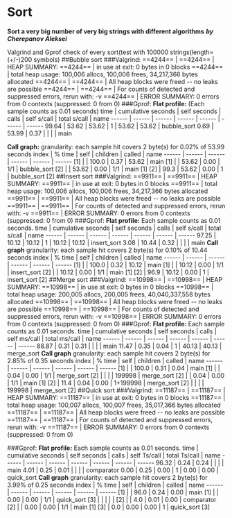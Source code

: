# Sort
**Sort a very big number of very big strings with different algorithms**
_**by Cherepanov Aleksei**_

Valgrind and Gprof check of every sort(test with 100000 strings(length=(+/-)200 symbols)
##Bubble sort
###Valgrind:
==4244== | 
==4244== | HEAP SUMMARY:
==4244== |     in use at exit: 0 bytes in 0 blocks
==4244== |   total heap usage: 100,006 allocs, 100,006 frees, 34,217,366 bytes allocated
==4244== | 
==4244== | All heap blocks were freed -- no leaks are possible
==4244== | 
==4244== | For counts of detected and suppressed errors, rerun with: -v
==4244== | ERROR SUMMARY: 0 errors from 0 contexts (suppressed: 0 from 0)
###Gprof:
**Flat  profile:**
(Each sample counts as 0.01 seconds)
   time | cumulative seconds | self seconds | calls | self s/call | total s/call | name 
------ | ------ | ------ | ------ | ------ | ------ | ------ 
 99.64 |  53.62 |  53.62 |  1 |  53.62 |  53.62 |  bubble_sort 
 0.69 |  53.99 |  0.37 |  |  |  |  main 

**Call graph:**
granularity: each sample hit covers 2 byte(s) for 0.02% of 53.99 seconds
 index | % time | self | children | called | name <spontaneous> 
------ | ------ | ------ | ------ | ------ | ------ 
 [1] |  |  100.0 |  0.37 |  53.62 |  main  [1]
 |  |  53.62 |  0.00 |  1/1 |  bubble_sort  [2]
 |  |  53.62 |  0.00 |  1/1 |  main  [1]
 [2] |  99.3 |  53.62 |  0.00 |  1 |  bubble_sort  [2]
##Insert sort
###Valgrind:
==9911== | 
==9911== | HEAP SUMMARY:
==9911== |     in use at exit: 0 bytes in 0 blocks
==9911== |   total heap usage: 100,006 allocs, 100,006 frees, 34,217,366 bytes allocated
==9911== | 
==9911== | All heap blocks were freed -- no leaks are possible
==9911== | 
==9911== | For counts of detected and suppressed errors, rerun with: -v
==9911== | ERROR SUMMARY: 0 errors from 0 contexts (suppressed: 0 from 0)
###Gprof:
**Flat  profile:**
Each sample counts as 0.01 seconds.
   time | cumulative seconds | self seconds | calls | self s/call | total s/call | name 
------ | ------ | ------ | ------ | ------ | ------ | ------ 
 97.25 |  10.12 |  10.12 |  1 |  10.12 |  10.12 |  insert_sort 
 3.08 |  10.44 |  0.32 |  |  |  |  main 
**Call graph**
granularity: each sample hit covers 2 byte(s) for 0.10% of 10.44 seconds
 index | % time | self | children | called | name <spontaneous> 
------ | ------ | ------ | ------ | ------ | ------ 
 [1] |  |  100.0 |  0.32 |  10.12 |  main  [1]
 |  |  10.12 |  0.00 |  1/1 |  insert_sort  [2]
 |  |  10.12 |  0.00 |  1/1 |  main  [1]
 [2] |  96.9 |  10.12 |  0.00 |  1 |  insert_sort  [2]
##Merge sort
###Valgrind:
==10998== | 
==10998== | HEAP SUMMARY:
==10998== |     in use at exit: 0 bytes in 0 blocks
==10998== |   total heap usage: 200,005 allocs, 200,005 frees, 40,040,337,558 bytes allocated
==10998== | 
==10998== | All heap blocks were freed -- no leaks are possible
==10998== | 
==10998== | For counts of detected and suppressed errors, rerun with: -v
==10998== | ERROR SUMMARY: 0 errors from 0 contexts (suppressed: 0 from 0)
###Gprof:
**Flat  profile:**
Each sample counts as 0.01 seconds.
   time | cumulative seconds | self seconds | calls | self ms/call | total ms/call | name 
------ | ------ | ------ | ------ | ------ | ------ | ------ 
 88.87 |  0.31 |  0.31 |  |  |  |  main 
 11.47 |  0.35 |  0.04 |  1 |  40.13 |  40.13 |  merge_sort 
**Call graph**
granularity: each sample hit covers 2 byte(s) for 2.85% of 0.35 seconds
 index | % time | self | children | called | name <spontaneous> 
------ | ------ | ------ | ------ | ------ | ------ 
 [1] |  |  100.0 |  0.31 |  0.04 |  main  [1]
 |  |  0.04 |  0.00 |  1/1 |  merge_sort  [2]
 |  |  |  |  199998 |  merge_sort  [2]
 |  |  0.04 |  0.00 |  1/1 |  main  [1]
 [2] |  11.4 |  0.04 |  0.00 |  1+199998 |  merge_sort  [2]
 |  |  |  |  199998 |  merge_sort  [2]
##Quick sort
###Valgrind:
==11187== | 
==11187== | HEAP SUMMARY:
==11187== |     in use at exit: 0 bytes in 0 blocks
==11187== |   total heap usage: 100,007 allocs, 100,007 frees, 35,017,366 bytes allocated
==11187== | 
==11187== | All heap blocks were freed -- no leaks are possible
==11187== | 
==11187== | For counts of detected and suppressed errors, rerun with: -v
==11187== | ERROR SUMMARY: 0 errors from 0 contexts (suppressed: 0 from 0)

###Gprof:
**Flat  profile:**
Each sample counts as 0.01 seconds.
   time | cumulative seconds | self seconds | calls | self Ts/call | total Ts/call | name 
------ | ------ | ------ | ------ | ------ | ------ | ------ 
 96.32 |  0.24 |  0.24 |  |  |  |  main 
 4.01 |  0.25 |  0.01 |  |  |  |  comparator 
 0.00 |  0.25 |  0.00 |  1 |  0.00 |  0.00 |  quick_sort 
**Call graph**
granularity: each sample hit covers 2 byte(s) for 3.99% of 0.25 seconds
 index | % time | self | children | called | name <spontaneous> 
------ | ------ | ------ | ------ | ------ | ------ 
 [1] |  |  96.0 |  0.24 |  0.00 |  main  [1]
 |  |  0.00 |  0.00 |  1/1 |  quick_sort  [3]
 |  |  |  |  |  <spontaneous>  [2]
 |  |  4.0 |  0.01 |  0.00 |  comparator  [2]
 |  |  0.00 |  0.00 |  1/1 |  main  [1]
 [3] |  0.0 |  0.00 |  0.00 |  1 |  quick_sort  [3]
